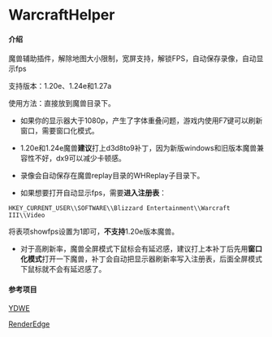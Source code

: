 # WarcraftHelper

#### 介绍

魔兽辅助插件，解除地图大小限制，宽屏支持，解锁FPS，自动保存录像，自动显示fps

支持版本：1.20e、1.24e和1.27a

使用方法：直接放到魔兽目录下。



- 如果你的显示器大于1080p，产生了字体重叠问题，游戏内使用F7键可以刷新窗口，需要窗口化模式。


- 1.20e和1.24e魔兽**建议**打上d3d8to9补丁，因为新版windows和旧版本魔兽兼容性不好，dx9可以减少卡顿感。

- 录像会自动保存在魔兽replay目录的WHReplay子目录下。

- 如果想要打开自动显示fps，需要**进入注册表**：

```
HKEY_CURRENT_USER\\SOFTWARE\\Blizzard Entertainment\\Warcraft III\\Video
```

将表项showfps设置为1即可，**不支持**1.20e版本魔兽。

- 对于高刷新率，魔兽全屏模式下鼠标会有延迟感，建议打上本补丁后先用**窗口化模式**打开一下魔兽，补丁会自动把显示器刷新率写入注册表，后面全屏模式下鼠标就不会有延迟感了。



#### 参考项目

[YDWE](https://github.com/actboy168/YDWE)

[RenderEdge](https://github.com/ENAleksey/RenderEdge_Widescreen)

